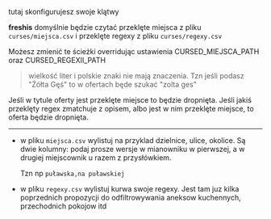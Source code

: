 tutaj skonfigurujesz swoje klątwy

**freshis** domyślnie będzie czytać przeklęte miejsca z pliku `curses/miejsca.csv` i przeklęte regexy z pliku `curses/regexy.csv`

Możesz zmienić te ścieżki overridując ustawienia CURSED_MIEJSCA_PATH oraz CURSED_REGEXII_PATH

> wielkość liter i polskie znaki nie mają znaczenia. Tzn jeśli podasz "Żółta Gęś" to w ofertach będe szukać "zolta ges"
>

Jeśli w tytule oferty jest przeklęte miejsce to będzie dropnięta. Jeśli jakiś przeklęty regex zmatchuje z opisem, albo jest w nim przeklęte miejsce, to oferta będzie dropnięta.

 ---

- w pliku `miejsca.csv` wylistuj na przyklad dzielnice, ulice, okolice. Są dwie kolumny: podaj prosze wersje w mianowniku w pierwszej, a w drugiej miejscownik u razem z przysłówkiem. 

    Tzn np `puławska,na puławskiej`

- w pliku `regexy.csv` wylistuj kurwa swoje regexy. Jest tam juz kilka poprzednich propozycji do odfiltrowywania aneksow kuchennych, przechodnich pokojow itd
